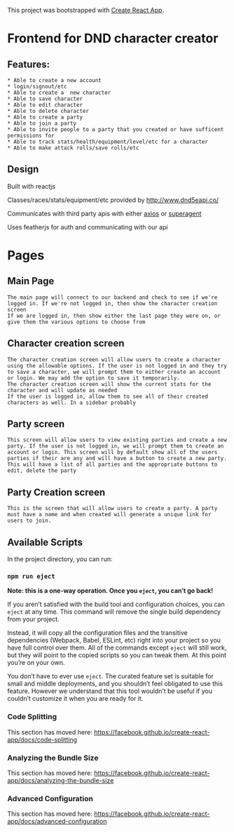 This project was bootstrapped with [Create React App](https://github.com/facebook/create-react-app).

# Frontend for DND character creator

## Features:
    * Able to create a new account
    * login/signout/etc
    * Able to create a  new character
    * Able to save character
    * Able to edit character
    * Able to delete character
    * Able to create a party
    * Able to join a party
    * Able to invite people to a party that you created or have sufficent permissions for
    * Able to track stats/health/equipment/level/etc for a character
    * Able to make attack rolls/save rolls/etc

## Design

Built with reactjs

Classes/races/stats/equipment/etc provided by http://www.dnd5eapi.co/

Communicates with third party apis with either [axios](https://github.com/axios/axios) or [superagent](https://github.com/superagent/superagent)

Uses featherjs for auth and communicating with our api

# Pages

## Main Page

    The main page will connect to our backend and check to see if we're logged in. If we're not logged in, then show the character creation screen
    If we are logged in, then show either the last page they were on, or give them the various options to choose from

## Character creation screen

    The character creation screen will allow users to create a character using the allowable options. If the user is not logged in and they try to save a character, we will prompt them to either create an account or login. We may add the option to save it temporarily. 
    The character creation screen will show the current stats for the character and will update as needed 
    If the user is logged in, allow them to see all of their created characters as well. In a sidebar probably
## Party screen

    This screen will allow users to view existing parties and create a new party. If the user is not logged in, we will prompt them to create an account or login. This screen will by default show all of the users parties if their are any and will have a button to create a new party. This will have a list of all parties and the appropriate buttons to edit, delete the party

## Party Creation screen

    This is the screen that will allow users to create a party. A party must have a name and when created will generate a unique link for users to join.


## Available Scripts

In the project directory, you can run:

### `npm run eject`

**Note: this is a one-way operation. Once you `eject`, you can’t go back!**

If you aren’t satisfied with the build tool and configuration choices, you can `eject` at any time. This command will remove the single build dependency from your project.

Instead, it will copy all the configuration files and the transitive dependencies (Webpack, Babel, ESLint, etc) right into your project so you have full control over them. All of the commands except `eject` will still work, but they will point to the copied scripts so you can tweak them. At this point you’re on your own.

You don’t have to ever use `eject`. The curated feature set is suitable for small and middle deployments, and you shouldn’t feel obligated to use this feature. However we understand that this tool wouldn’t be useful if you couldn’t customize it when you are ready for it.

### Code Splitting

This section has moved here: https://facebook.github.io/create-react-app/docs/code-splitting

### Analyzing the Bundle Size

This section has moved here: https://facebook.github.io/create-react-app/docs/analyzing-the-bundle-size

### Advanced Configuration

This section has moved here: https://facebook.github.io/create-react-app/docs/advanced-configuration